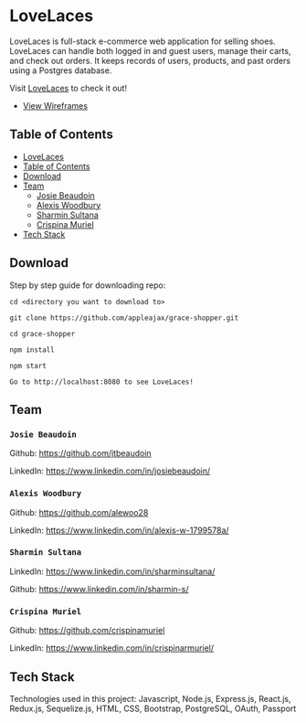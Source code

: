 # LoveLaces

LoveLaces is full-stack e-commerce web application for selling shoes. LoveLaces can handle both logged in and guest users, manage their carts, and check out orders. It keeps records of users, products, and past orders using a Postgres database.

Visit [LoveLaces](https://lovelaces.adaptable.app/) to check it out!

* [View Wireframes](./public/wireframes)

## Table of Contents

* [LoveLaces](#LoveLaces)
* [Table of Contents](#Table-of-Contents)
* [Download](#Download)
* [Team](#Team)
  * [Josie Beaudoin](#Josie-Beaudoin)
  * [Alexis Woodbury](#Alexis-Woodbury)
  * [Sharmin Sultana](#Sharmin-Sultana)
  * [Crispina Muriel](#Crispina-Muriel)
* [Tech Stack](#Tech-Stack)

## Download

Step by step guide for downloading repo:

```
cd <directory you want to download to>

git clone https://github.com/appleajax/grace-shopper.git

cd grace-shopper

npm install

npm start

Go to http://localhost:8080 to see LoveLaces!
```

## Team

### `Josie Beaudoin`

Github: https://github.com/jtbeaudoin

LinkedIn: https://www.linkedin.com/in/josiebeaudoin/

### `Alexis Woodbury`

Github: https://github.com/alewoo28

LinkedIn: https://www.linkedin.com/in/alexis-w-1799578a/

### `Sharmin Sultana`

LinkedIn: https://www.linkedin.com/in/sharminsultana/

Github: https://www.linkedin.com/in/sharmin-s/

### `Crispina Muriel`

Github: https://github.com/crispinamuriel

LinkedIn: https://www.linkedin.com/in/crispinarmuriel/

## Tech Stack

Technologies used in this project: Javascript, Node.js, Express.js, React.js, Redux.js, Sequelize.js, HTML, CSS, Bootstrap, PostgreSQL, OAuth, Passport
